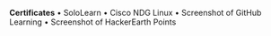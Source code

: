 **Certificates**
• SoloLearn
• Cisco NDG Linux
• Screenshot of GitHub Learning
• Screenshot of HackerEarth Points

